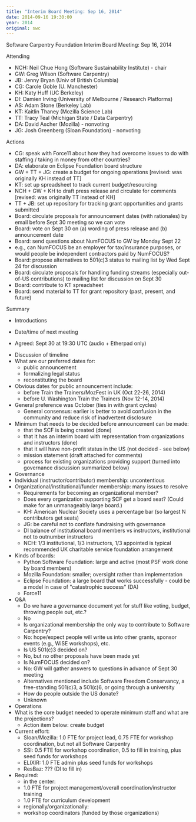 ```yaml
---
title: "Interim Board Meeting: Sep 16, 2014"
date: 2014-09-16 19:30:00
year: 2014
original: swc
---
```

<p>Software Carpentry Foundation Interim Board Meeting: Sep 16, 2014</p>
<p>Attending</p>
<ul>
<li>NCH: Neil Chue Hong (Software Sustainability Institute) - chair</li>
<li>GW: Greg Wilson (Software Carpentry)</li>
<li>JB: Jenny Bryan (Univ of British Columbia)</li>
<li>CG: Carole Goble (U. Manchester)</li>
<li>KH: Katy Huff (UC Berkeley)</li>
<li>DI: Damien Irving (University of Melbourne / Research Platforms)</li>
<li>AS: Adam Stone (Berkeley Lab)</li>
<li>KT: Kaitlin Thaney (Mozilla Science Lab)</li>
<li>TT: Tracy Teal (Michigan State / Data Carpentry)</li>
<li>DA: David Ascher (Mozilla) - nonvoting</li>
<li>JG: Josh Greenberg (Sloan Foundation) - nonvoting</li>
</ul>
<p>Actions</p>
<ul>
<li>CG: speak with Force11 about how they had overcome issues to do with staffing / taking in money from other countries?</li>
<li>DA: elaborate on Eclipse Foundation board structure</li>
<li>GW + TT + JG: create a budget for ongoing operations [revised: was originally KH instead of TT]</li>
<li>KT: set up spreadsheet to track current budget/resourcing</li>
<li>NCH + GW + KH to draft press release and circulate for comments [revised: was originally TT instead of KH]</li>
<li>TT + JB: set up repository for tracking grant opportunities and grants submitted</li>
<li>Board: circulate proposals for announcement dates (with rationales) by email before Sept 30 meeting so we can vote</li>
<li>Board: vote on Sept 30 on (a) wording of press release and (b) announcement date</li>
<li>Board: send questions about NumFOCUS to GW by Monday Sept 22</li>
<li>e.g., can NumFOCUS be an employer for tax/insurance purposes, or would people be independent contractors paid by NumFOCUS?</li>
<li>Board: propose alternatives to 501(c)3 status to mailing list by Wed Sept 24 for discussion</li>
<li>Board: circulate proposals for handling funding streams (especially out-of-US contributions) to mailing list for discussion on Sept 30</li>
<li>Board: contribute to KT spreadsheet</li>
<li>Board: send material to TT for grant repository (past, present, and future)</li>
</ul>
<p>Summary</p>
<ul>
<li><p>Introductions</p></li>
<li>Date/time of next meeting</li>
<li><p>Agreed: Sept 30 at 19:30 UTC (audio + Etherpad only)</p></li>
<li>Discussion of timeline</li>
<li>What are our preferred dates for:
<ul>
<li>public announcement</li>
<li>formalizing legal status</li>
<li>reconstituting the board</li>
</ul></li>
<li>Obvious dates for public announcement include:
<ul>
<li>before Train the Trainers/MozFest in UK (Oct 22-26, 2014)</li>
<li>before U. Washington Train the Trainers (Nov 12-14, 2014)</li>
</ul></li>
<li>General preference was October (ties in with grant cycles)
<ul>
<li>General consensus: earlier is better to avoid confusion in the community and reduce risk of inadvertent disclosure</li>
</ul></li>
<li>Minimum that needs to be decided before announcement can be made:
<ul>
<li>that the SCF is being created (done)</li>
<li>that it has an interim board with representation from organizations and instructors (done)</li>
<li>that it will have non-profit status in the US (not decided - see below)</li>
<li>mission statement (draft attached for comments)</li>
<li>process for existing organizations providing support (turned into governance discussion summarized below)</li>
</ul></li>
<li>Governance</li>
<li>Individual (instructor/contributor) membership: uncontentious</li>
<li>Organizational/institutional/funder membership: many issues to resolve
<ul>
<li>Requirements for becoming an organizational member?</li>
<li>Does every organization supporting SCF get a board seat? (Could make for an unmanageably large board.)</li>
<li>KH: American Nuclear Society uses a percentage bar (so largest N contributors get seats)</li>
<li>JG: be careful not to conflate fundraising with governance</li>
<li>DI balance of institutional board members vs instructors, institutional not to outnumber instructors</li>
<li>NCH: 1/3 institutional, 1/3 instructors, 1/3 appointed is typical recommended UK charitable service foundation arrangement</li>
</ul></li>
<li>Kinds of boards:
<ul>
<li>Python Software Foundation: large and active (most PSF work done by board members)</li>
<li>Mozilla Foundation: smaller; oversight rather than implementation</li>
<li>Eclipse Foundation: a large board that works successfully - could be a model in case of &quot;catastrophic success&quot; (DA)</li>
<li>Force11</li>
</ul></li>
<li>Q&amp;A
<ul>
<li>Do we have a governance document yet for stuff like voting, budget, throwing people out, etc.?</li>
<li>No</li>
<li>Is organizational membership the only way to contribute to Software Carpentry?</li>
<li>No: hope/expect people will write us into other grants, sponsor events (e.g., WiSE workshops), etc.</li>
<li>Is US 501(c)3 decided on?</li>
<li>No, but no other proposals have been made yet</li>
<li>Is NumFOCUS decided on?</li>
<li>No: GW will gather answers to questions in advance of Sept 30 meeting</li>
<li>Alternatives mentioned include Software Freedom Conservancy, a free-standing 501(c)3, a 501(c)6, or going through a university</li>
<li>How do people outside the US donate?</li>
<li>Unknown</li>
</ul></li>
<li>Operations</li>
<li>What is the core budget needed to operate minimum staff and what are the projections?
<ul>
<li>Action item below: create budget</li>
</ul></li>
<li>Current effort:
<ul>
<li>Sloan/Mozilla: 1.0 FTE for project lead, 0.75 FTE for workshop coordination, but not all Software Carpentry</li>
<li>SSI: 0.5 FTE for workshop coordination, 0.5 to fill in training, plus seed funds for workshops</li>
<li>ELIXIR: 1.0 FTE admin plus seed funds for workshops</li>
<li>ResBaz: ??? (DI to fill in)</li>
</ul></li>
<li>Required:
<ul>
<li>in the center:</li>
<li>1.0 FTE for project management/overall coordination/instructor training</li>
<li>1.0 FTE for curriculum development</li>
<li>regionally/organizationally:</li>
<li>workshop coordinators (funded by those organizations)</li>
</ul></li>
</ul>
